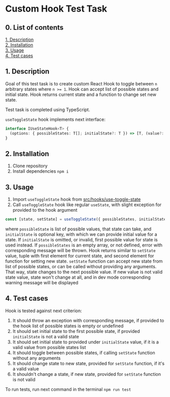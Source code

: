 # Custom Hook Test Task
## 0. List of contents
<a href="#1-description">1. Description</a><br />
<a href="#2-installation">2. Installation</a><br />
<a href="#3-usage">3. Usage</a><br />
<a href="#4-test-cases">4. Test cases</a><br />
## <span id="1-description">1. Description</span>
Goal of this test task is to create custom React Hook to toggle between `n` arbitrary states where `n >= 1`. Hook can accept list of possible states and initial state. Hook returns current state and a function to change set new state.

Test task is completed using TypeScript.

`useToggleState` hook implements next interface:
```typescript
interface IUseStateHook<T> {
  (options: { possibleStates: T[]; initialState?: T }) => [T, (value?: T) => void]
}
```
## <span id="2-installation">2. Installation</span>
1. Clone repository
2. Install dependencies `npm i`
## <span id="3-usage">3. Usage</span>
1. Import `useToggleState` hook from [src/hooks/use-toggle-state](src/hooks/use-toggle-state.ts)
2. Call `useToggleState` hook like regular `useState`, with slight exception for provided to the hook argument
```typescript
const [state, setState] = useToggleState({ possibleStates, initialState })
```
where `possibleState` is list of possible values, that state can take, and `initialState` is optional key, with which we can provide initial value for a state. If `initialState` is omitted, or invalid, first possible value for state is used instead. If `possibleStates` is an empty array, or not defined, error with corresponding message will be thrown. Hook returns similar to `setState` value, tuple with first element for current state, and second element for function for setting new state. `setState` function can accept new state from list of possible states, or can be called without providing any arguments. That way, state changes to the next possible value. If new value is not valid state value, state won't change at all, and in dev mode corresponding warning message will be displayed 
## <span id="4-test-cases">4. Test cases</span>
Hook is tested against next criterion:
1. It should throw an exception with corresponding message, if provided to the hook list of possible states is empty or undefined
2. It should set initial state to the first possible state, if provided `initialState` is not a valid state
3. It should set initial state to provided under `initialState` value, if it is a valid value from possible states list
4. It should toggle between possible states, if calling `setState` function without any arguments
5. It should change state to new state, provided for `setState` function, if it's a valid value
6. It shouldn't change a state, if new state, provided for `setState` function is not valid

To run tests, run next command in the terminal
`npm run test`